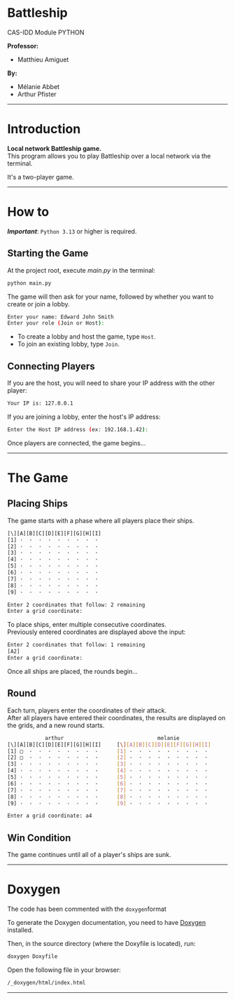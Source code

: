 # Battleship  
CAS-IDD Module PYTHON  


**Professor:** 
- Matthieu Amiguet

**By:**  
- Mélanie Abbet  
- Arthur Pfister  

---

# Introduction  

**Local network Battleship game.**  
This program allows you to play Battleship over a local network via the terminal.  

It's a two-player game.  

---

# How to  

***Important***: ```Python 3.13``` or higher is required.  

## Starting the Game  

At the project root, execute *main.py* in the terminal:  
```bash  
python main.py  
```  

The game will then ask for your name, followed by whether you want to create or join a lobby.  

```bash  
Enter your name: Edward John Smith  
Enter your role (Join or Host):  
```  

- To create a lobby and host the game, type ```Host```.  
- To join an existing lobby, type ```Join```.  

## Connecting Players  

If you are the host, you will need to share your IP address with the other player:  
```bash  
Your IP is: 127.0.0.1  
```  

If you are joining a lobby, enter the host's IP address:  
```bash  
Enter the Host IP address (ex: 192.168.1.42):  
```  

Once players are connected, the game begins...  

---

# The Game  

## Placing Ships  

The game starts with a phase where all players place their ships.  

```bash  
[\][A][B][C][D][E][F][G][H][I]  
[1] ·  ·  ·  ·  ·  ·  ·  ·  ·  
[2] ·  ·  ·  ·  ·  ·  ·  ·  ·  
[3] ·  ·  ·  ·  ·  ·  ·  ·  ·  
[4] ·  ·  ·  ·  ·  ·  ·  ·  ·  
[5] ·  ·  ·  ·  ·  ·  ·  ·  ·  
[6] ·  ·  ·  ·  ·  ·  ·  ·  ·  
[7] ·  ·  ·  ·  ·  ·  ·  ·  ·  
[8] ·  ·  ·  ·  ·  ·  ·  ·  ·  
[9] ·  ·  ·  ·  ·  ·  ·  ·  ·  

Enter 2 coordinates that follow: 2 remaining  
Enter a grid coordinate:  
```  

To place ships, enter multiple consecutive coordinates.  
Previously entered coordinates are displayed above the input:  
```bash  
Enter 2 coordinates that follow: 1 remaining  
[A2]  
Enter a grid coordinate:  
```  

Once all ships are placed, the rounds begin...  

## Round  

Each turn, players enter the coordinates of their attack.  
After all players have entered their coordinates, the results are displayed on the grids, and a new round starts.  

```bash  
            arthur                              melanie              
[\][A][B][C][D][E][F][G][H][I]     [\][A][B][C][D][E][F][G][H][I]  
[1] □  ·  ·  ·  ·  ·  ·  ·  ·      [1] ·  ·  ·  ·  ·  ·  ·  ·  ·  
[2] □  ·  ·  ·  ·  ·  ·  ·  ·      [2] ·  ·  ·  ·  ·  ·  ·  ·  ·  
[3] ·  ·  ·  ·  ·  ·  ·  ·  ·      [3] ·  ·  ·  ·  ·  ·  ·  ·  ·  
[4] ·  ·  ·  ·  ·  ·  ·  ·  ·      [4] ·  ·  ·  ·  ·  ·  ·  ·  ·  
[5] ·  ·  ·  ·  ·  ·  ·  ·  ·      [5] ·  ·  ·  ·  ·  ·  ·  ·  ·  
[6] ·  ·  ·  ·  ·  ·  ·  ·  ·      [6] ·  ·  ·  ·  ·  ·  ·  ·  ·  
[7] ·  ·  ·  ·  ·  ·  ·  ·  ·      [7] ·  ·  ·  ·  ·  ·  ·  ·  ·  
[8] ·  ·  ·  ·  ·  ·  ·  ·  ·      [8] ·  ·  ·  ·  ·  ·  ·  ·  ·  
[9] ·  ·  ·  ·  ·  ·  ·  ·  ·      [9] ·  ·  ·  ·  ·  ·  ·  ·  ·  

Enter a grid coordinate: a4  
```  

## Win Condition  

The game continues until all of a player's ships are sunk.  

---

# Doxygen

The code has been commented with the ```doxygen```format

To generate the Doxygen documentation, you need to have [Doxygen](https://www.doxygen.nl/download.html) installed.  

Then, in the source directory (where the Doxyfile is located), run:  
```bash  
doxygen Doxyfile  
```  

Open the following file in your browser:  
```bash  
/_doxygen/html/index.html  
```  

---
